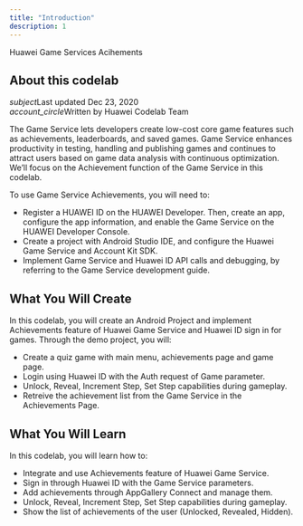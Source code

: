 ```yaml
---
title: "Introduction"
description: 1
---
```


<huawei-codelab-about codelab-title="Huawei Video Kit" last-updated="2020-12-23T13:20:13-07:00" authors="Huawei Codelab Team">
<div class="codelab-title">
<div class="token">Huawei Game Services Acihements</div></div>
<div class="about-card">
<h2 class="title">About this codelab</h2>
<div class="last-updated"><i class="material-icons">subject</i>Last updated Dec 23, 2020</div>
<div class="authors"><i class="material-icons">account_circle</i>Written by Huawei Codelab Team</div></div>
</huawei-codelab-about>

<p>
The Game Service lets developers create low-cost core game features such as achievements, leaderboards, and saved games. Game Service enhances productivity in testing, handling and publishing games and continues to attract users based on game data analysis with continuous optimization. We’ll focus on the Achievement function of the Game Service in this codelab.
</p>
<p>
To use Game Service Achievements, you will need to:
</p>
<ul>
<li>Register a HUAWEI ID on the HUAWEI Developer. Then, create an app, configure the app information, and enable the Game Service on the HUAWEI Developer Console. </li>
<li>Create a project with Android Studio IDE, and configure the Huawei Game Service and Account Kit SDK.</li>
<li>Implement Game Service and Huawei ID API calls and debugging, by referring to the Game Service development guide.  </li>
</ul>

<h2>
	<strong>What You Will Create</strong>
</h2>
<p>In this codelab, you will create an Android Project and implement Achievements feature of Huawei Game Service and Huawei ID sign in for games. Through the demo project, you will: </p>
<ul>
    <li>Create a quiz game with main menu, achievements page and game page.</li>
	<li>Login using Huawei ID with the Auth request of Game parameter.</li>
	<li>Unlock, Reveal, Increment Step, Set Step capabilities during gameplay.</li>
	<li>Retreive the achievement list from the Game Service in the Achievements Page.</li>
	
</ul>
<h2 class="checklist">
	<strong>What You Will Learn</strong>
</h2>
<p>
	In this codelab, you will learn how to:
</p>
<ul class="checklist">
	<li>Integrate and use Achievements feature of Huawei Game Service.</li>
<li>Sign in through Huawei ID with the Game Service parameters.</li>
<li>Add achievements through AppGallery Connect and manage them.</li>
<li>Unlock, Reveal, Increment Step, Set Step capabilities during gameplay.</li>
<li>Show the list of achievements of the user (Unlocked, Revealed, Hidden).
</ul>
